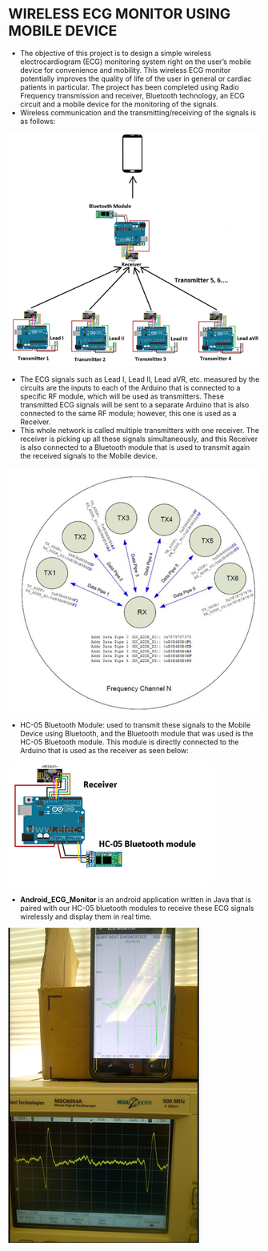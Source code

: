 # WIRELESS ECG MONITOR USING MOBILE DEVICE

* The objective of this project is to design a simple wireless electrocardiogram (ECG) monitoring system right on the user’s mobile device for convenience and mobility. This wireless ECG monitor potentially improves the quality of life of the user in general or cardiac patients in particular. The project has been completed using Radio Frequency transmission and receiver, Bluetooth technology, an ECG circuit and a mobile device for the monitoring of the signals.
* Wireless communication and the transmitting/receiving of the signals is as follows:

![](Videos_Images/module.png)

* The ECG signals such as Lead I, Lead II, Lead aVR, etc. measured by the circuits are the inputs to each of the Arduino that is connected to a specific RF module, which will be used as transmitters. These transmitted ECG signals will be sent to a separate Arduino that is also connected to the same RF module; however, this one is used as a Receiver.
* This whole network is called multiple transmitters with one receiver. The receiver is picking up all these signals simultaneously, and this Receiver is also connected to a Bluetooth module that is used to transmit again the received signals to the Mobile device.

![](Videos_Images/multiple_tx.png)

* HC-05 Bluetooth Module: used to transmit these signals to the Mobile Device using Bluetooth, and the Bluetooth module that was used is the HC-05 Bluetooth module. This module is directly connected to the Arduino that is used as the receiver as seen below:

![](Videos_Images/hc05.png)

* **Android_ECG_Monitor** is an android application written in Java that is paired with our HC-05 bluetooth modules to receive these ECG signals wirelessly and display them in real time.

![](Videos_Images/mobile_app.png)

